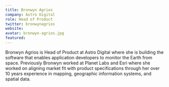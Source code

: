 ```yaml
---
title: Bronwyn Agrios
company: Astro Digital
role: Head of Product
twitter: bronwynagrios
website: 
avatar: bronwyn-agrios.jpg
featured:
---
```

Bronwyn Agrios is Head of Product at Astro Digital where she is building the software that enables application developers to monitor the Earth from space. Previously Bronwyn worked at Planet Labs and Esri where she worked on aligning market fit with product specifications through her over 10 years experience in mapping, geographic information systems, and spatial data.
